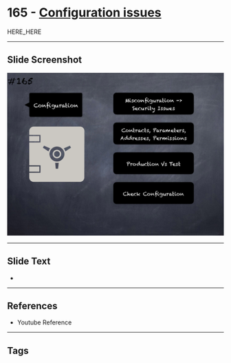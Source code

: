 # 165 - [Configuration issues](Configuration%20issues.md)

HERE_HERE

___
## Slide Screenshot
![0165.png](../images/pitfalls_and_best_practices201/165.png)
___
## Slide Text
- 
___
## References
- Youtube Reference
___
## Tags